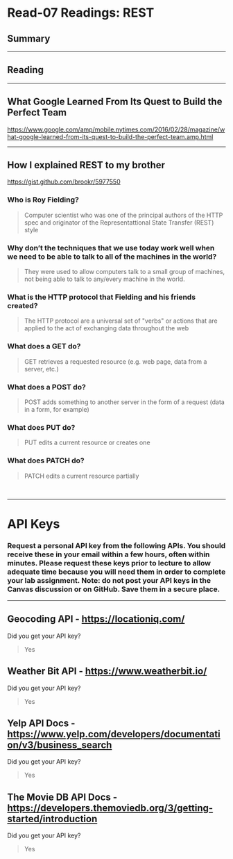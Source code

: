 # Read-07 Readings: REST

## Summary
<hr>

## Reading
<hr>

## What Google Learned From Its Quest to Build the Perfect Team
https://www.google.com/amp/mobile.nytimes.com/2016/02/28/magazine/what-google-learned-from-its-quest-to-build-the-perfect-team.amp.html
<hr /> 

## How I explained REST to my brother
https://gist.github.com/brookr/5977550

### Who is Roy Fielding?
> Computer scientist who was one of the principal authors of the HTTP spec and originator of the Representattional State Transfer (REST) style
### Why don’t the techniques that we use today work well when we need to be able to talk to all of the machines in the world?
> They were used to allow computers talk to a small group of machines, not being able to talk to any/every machine in the world.
### What is the HTTP protocol that Fielding and his friends created?
> The HTTP protocol are a universal set of "verbs" or actions that are applied to the act of exchanging data throughout the web
### What does a GET do?
> GET retrieves a requested resource (e.g. web page, data from a server, etc.)
### What does a POST do?
> POST adds something to another server in the form of a request (data in a form, for example)
### What does PUT do?
> PUT edits a current resource or creates one
### What does PATCH do?
> PATCH edits a current resource partially
<br />

<hr />

# API Keys
### Request a personal API key from the following APIs. You should receive these in your email within a few hours, often within minutes. Please request these keys prior to lecture to allow adequate time because you will need them in order to complete your lab assignment. Note: do not post your API keys in the Canvas discussion or on GitHub. Save them in a secure place.
<hr />

## Geocoding API - https://locationiq.com/
Did you get your API key?
> Yes
## Weather Bit API - https://www.weatherbit.io/
Did you get your API key?
> Yes
## Yelp API Docs - https://www.yelp.com/developers/documentation/v3/business_search
Did you get your API key?
> Yes
## The Movie DB API Docs - https://developers.themoviedb.org/3/getting-started/introduction
Did you get your API key?
>Yes